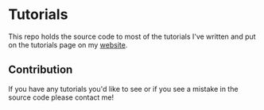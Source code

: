 # Tutorials
This repo holds the source code to most of the tutorials I've written and put on the tutorials page on my [website](https://bhh32.com).

## Contribution
If you have any tutorials you'd like to see or if you see a mistake in the source code please contact me!